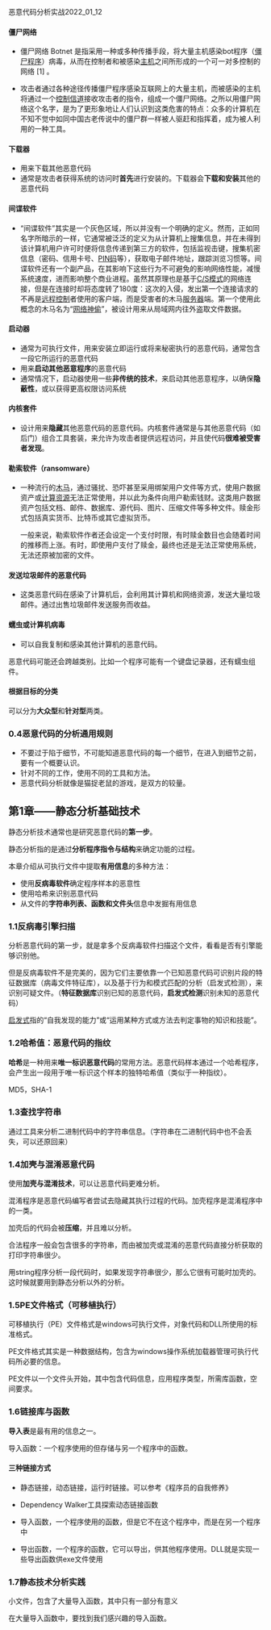 恶意代码分析实战2022_01_12

#### 僵尸网络

- 僵尸网络 Botnet 是指采用一种或多种传播手段，将大量主机感染bot程序（[僵尸程序](https://baike.baidu.com/item/僵尸程序)）病毒，从而在控制者和被感染[主机](https://baike.baidu.com/item/主机/455151)之间所形成的一个可一对多控制的网络 [1] 。

- 攻击者通过各种途径传播僵尸程序感染互联网上的大量主机，而被感染的主机将通过一个[控制信道](https://baike.baidu.com/item/控制信道/5623827)接收攻击者的指令，组成一个僵尸网络。之所以用僵尸网络这个名字，是为了更形象地让人们认识到这类危害的特点：众多的计算机在不知不觉中如同中国古老传说中的僵尸群一样被人驱赶和指挥着，成为被人利用的一种工具。

#### 下载器

- 用来下载其他恶意代码
- 通常是攻击者获得系统的访问时**首先**进行安装的。下载器会**下载和安装**其他的恶意代码

#### 间谍软件

- “间谍软件”其实是一个灰色区域，所以并没有一个明确的定义。然而，正如同名字所暗示的一样，它通常被泛泛的定义为从计算机上搜集信息，并在未得到该计算机用户许可时便将信息传递到第三方的软件，包括监视击键，搜集机密信息（密码、信用卡号、[PIN码](https://baike.baidu.com/item/PIN码)等），获取电子邮件地址，跟踪浏览习惯等。间谍软件还有一个副产品，在其影响下这些行为不可避免的影响网络性能，减慢系统速度，进而影响整个商业进程。虽然其原理也是基于[C/S模式](https://baike.baidu.com/item/C%2FS模式/5309599)的网络连接，但是在连接时却将态度转了180度：这次的入侵，发出第一个连接请求的不再是[远程控制](https://baike.baidu.com/item/远程控制)者使用的客户端，而是受害者的木马[服务器](https://baike.baidu.com/item/服务器)端。第一个使用此概念的木马名为“[网络神偷](https://baike.baidu.com/item/网络神偷)”，被设计用来从局域网内往外盗取文件数据。

#### 启动器

- 通常为可执行文件，用来安装立即运行或将来秘密执行的恶意代码，通常包含一段它所运行的恶意代码
- 用来**启动其他恶意程序**的恶意代码
- 通常情况下，启动器使用一些**非传统的技术**，来启动其他恶意程序，以确保**隐蔽性**，或以获得更高权限访问系统

#### 内核套件

- 设计用来**隐藏**其他恶意代码的恶意代码。内核套件通常是与其他恶意代码（如后门）组合工具套装，来允许为攻击者提供远程访问，并且使代码**很难被受害者发现**。

#### 勒索软件（ransomware）

- 一种流行的[木马](https://baike.baidu.com/item/木马/530)，通过骚扰、恐吓甚至采用绑架用户文件等方式，使用户数据资产或[计算资源](https://baike.baidu.com/item/计算资源/19140081)无法正常使用，并以此为条件向用户勒索钱财。这类用户数据资产包括文档、邮件、数据库、源代码、图片、压缩文件等多种文件。赎金形式包括真实货币、比特币或其它虚拟货币。

  一般来说，勒索软件作者还会设定一个支付时限，有时赎金数目也会随着时间的推移而上涨。有时，即使用户支付了赎金，最终也还是无法正常使用系统，无法还原被加密的文件。

#### 发送垃圾邮件的恶意代码

- 这类恶意代码在感染了计算机后，会利用其计算机和网络资源，发送大量垃圾邮件。通过出售垃圾邮件发送服务而收益。

#### 蠕虫或计算机病毒

- 可以自我复制和感染其他计算机的恶意代码。

恶意代码可能还会跨越类别。比如一个程序可能有一个键盘记录器，还有蠕虫组件。

#### 根据目标的分类

可以分为**大众型**和**针对型**两类。

### 0.4恶意代码的分析通用规则

- 不要过于陷于细节，不可能知道恶意代码的每一个细节，在进入到细节之前，要有一个概要认识。
- 针对不同的工作，使用不同的工具和方法。
- 恶意代码分析就像是猫捉老鼠的游戏，是双方的较量。

## 第1章——静态分析基础技术

静态分析技术通常也是研究恶意代码的**第一步**。

静态分析指的是通过**分析程序指令与结构**来确定功能的过程。

本章介绍从可执行文件中提取**有用信息**的多种方法：

- 使用**反病毒软件**确定程序样本的恶意性
- 使用哈希来识别恶意代码
- 从文件的**字符串列表、函数和文件头**信息中发掘有用信息

### 1.1反病毒引擎扫描

分析恶意代码的第一步，就是拿多个反病毒软件扫描这个文件，看看是否有引擎能够识别他。

但是反病毒软件不是完美的，因为它们主要依靠一个已知恶意代码可识别片段的特征数据库（病毒文件特征库），以及基于行为和模式匹配的分析（启发式检测），来识别可疑文件。（**特征数据库**识别已知的恶意代码，**启发式检测**识别未知的恶意代码）

[启发式](https://baike.baidu.com/item/启发式/7365819)指的“自我发现的能力”或“运用某种方式或方法去判定事物的知识和技能”。

### 1.2哈希值：恶意代码的指纹

**哈希**是一种用来**唯一标识恶意代码**的常用方法。恶意代码样本通过一个哈希程序，会产生出一段用于唯一标识这个样本的独特哈希值（类似于一种指纹）。

MD5，SHA-1

### 1.3查找字符串

通过工具来分析二进制代码中的字符串信息。（字符串在二进制代码中也不会丢失，可以还原回来）

### 1.4加壳与混淆恶意代码

使用**加壳与混淆技术**，可以让恶意代码更难分析。

混淆程序是恶意代码编写者尝试去隐藏其执行过程的代码。加壳程序是混淆程序中的一类。

加壳后的代码会被**压缩**，并且难以分析。

合法程序一般会包含很多的字符串，而由被加壳或混淆的恶意代码直接分析获取的打印字符串很少。

用string程序分析一段代码时，如果发现字符串很少，那么它很有可能时加壳的。这时候就要用到静态分析以外的分析。

### 1.5PE文件格式（可移植执行）

可移植执行（PE）文件格式是windows可执行文件，对象代码和DLL所使用的标准格式。

PE文件格式其实是一种数据结构，包含为windows操作系统加载器管理可执行代码所必要的信息。

PE文件以一个文件头开始，其中包含代码信息，应用程序类型，所需库函数，空间要求。

### 1.6链接库与函数

**导入表**是最有用的信息之一。

导入函数：一个程序使用的但存储与另一个程序中的函数。

#### 三种链接方式

- 静态链接，动态链接，运行时链接。可以参考《程序员的自我修养》

- Dependency Walker工具探索动态链接函数
- 导入函数，一个程序使用的函数，但是它不在这个程序中，而是在另一个程序中
- 导出函数，一个程序的函数，它可以导出，供其他程序使用。DLL就是实现一些导出函数供exe文件使用

### 1.7静态技术分析实践

小文件，包含了大量导入函数，其中只有一部分有意义

在大量导入函数中，要找到我们感兴趣的导入函数。

